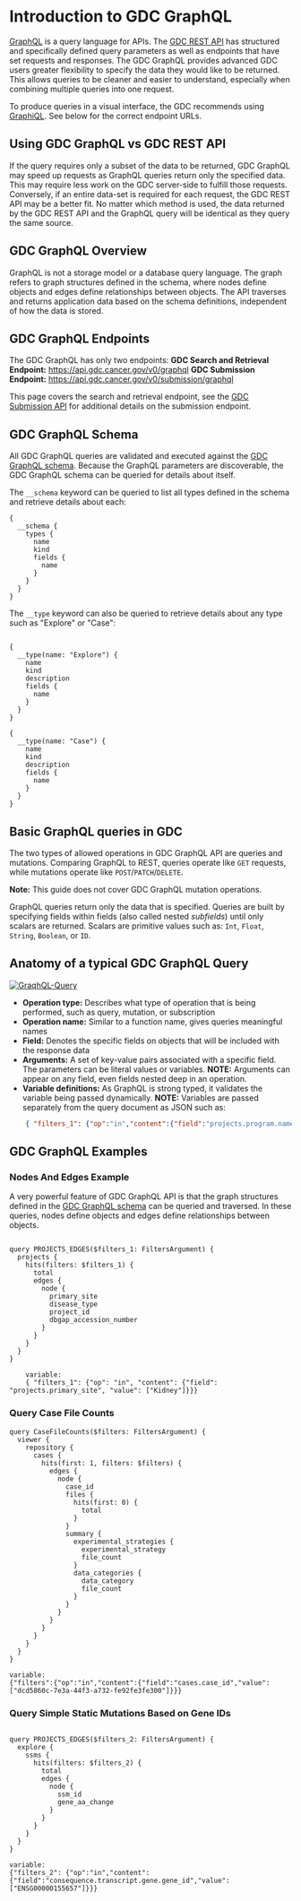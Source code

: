 # Introduction to GDC GraphQL
[GraphQL](https://graphql.org/) is a query language for APIs. The [GDC REST API](https://docs.gdc.cancer.gov/API/Users_Guide/Getting_Started/) has structured and specifically defined query parameters as well as endpoints that have set requests and responses. The GDC GraphQL provides advanced GDC users greater flexibility to specify the data they would like to be returned. This allows queries to be cleaner and easier to understand, especially when combining multiple queries into one request.

To produce queries in a visual interface, the GDC recommends using [GraphiQL](https://github.com/graphql/graphiql). See below for the correct endpoint URLs.

## Using GDC GraphQL vs GDC REST API

If the query requires only a subset of the data to be returned, GDC GraphQL may speed up requests as GraphQL queries return only the specified data. This may require less work on the GDC server-side to fulfill those requests. Conversely, if an entire data-set is required for each request, the GDC REST API may be a better fit. No matter which method is used, the data returned by the GDC REST API and the GraphQL query will be identical as they query the same source.

## GDC GraphQL Overview
GraphQL is not a storage model or a database query language. The graph refers to graph structures defined in the schema, where nodes define objects and edges define relationships between objects. The API traverses and returns application data based on the schema definitions, independent of how the data is stored.

## GDC GraphQL Endpoints

The GDC GraphQL has only two endpoints:
__GDC Search and Retrieval Endpoint:__ https://api.gdc.cancer.gov/v0/graphql
__GDC Submission Endpoint:__ https://api.gdc.cancer.gov/v0/submission/graphql

This page covers the search and retrieval endpoint, see the [GDC Submission API](Submission.md) for additional details on the submission endpoint.

## GDC GraphQL Schema
All GDC GraphQL queries are validated and executed against the [GDC GraphQL schema]( https://github.com/NCI-GDC/portal-ui/blob/92f0dfa17838746093c3c011141d08391016da91/data/schema.graphql). Because the GraphQL parameters are discoverable, the GDC GraphQL schema can be queried for details about itself.

The `__schema` keyword can be queried to list all types defined in the schema and retrieve details about each:

```Run in Explorer
{
  __schema {
    types {
      name
      kind
      fields {
        name
      }
    }
  }
}
```
The `__type` keyword can also be queried to retrieve details about any type such as "Explore" or "Case":
```Run in Explorer

{
  __type(name: "Explore") {
    name
    kind
    description
    fields {
      name
    }
  }
}
```

```Run in Explorer
{
  __type(name: "Case") {
    name
    kind
    description
    fields {
      name
    }
  }
}
```

## Basic GraphQL queries in GDC
The two types of allowed operations in GDC GraphQL API are queries and mutations. Comparing GraphQL to REST, queries operate like `GET` requests, while mutations operate like `POST`/`PATCH`/`DELETE`.

__Note:__ This guide does not cover GDC GraphQL mutation operations.

GraphQL queries return only the data that is specified. Queries are built by specifying fields within fields (also called nested *subfields*) until only scalars are returned.  Scalars are primitive values such as: `Int`, `Float`, `String`, `Boolean`, or `ID`.

## Anatomy of a typical GDC GraphQL Query

 [![GraqhQL-Query](images/graphql-query.png)](images/graphql-query.png "Click to see the full image.")

- __Operation type:__ Describes what type of operation that is being performed, such as query, mutation, or subscription
- __Operation name:__ Similar to a function name, gives queries meaningful names
- __Field:__ Denotes the specific fields on objects that will be included with the response data
- __Arguments:__ A set of key-value pairs associated with a specific field. The parameters can be literal values or variables. __NOTE:__ Arguments can appear on any field, even fields nested deep in an operation.
- __Variable definitions:__ As GraphQL is strong typed, it validates the variable being passed dynamically. __NOTE:__ Variables are passed separately from the query document as JSON such as:

```json
    { "filters_1": {"op":"in","content":{"field":"projects.program.name","value":["TARGET"]}}}
```

## GDC GraphQL Examples
### Nodes And Edges Example
A very powerful feature of GDC GraphQL API is that the graph structures defined in the [GDC GraphQL schema]( https://github.com/NCI-GDC/portal-ui/blob/92f0dfa17838746093c3c011141d08391016da91/data/schema.graphql ) can be queried and traversed. In these queries, nodes define objects and edges define relationships between objects.

```Run in Explorer

query PROJECTS_EDGES($filters_1: FiltersArgument) {
  projects {
    hits(filters: $filters_1) {
      total
      edges {
        node {
          primary_site
          disease_type
          project_id
          dbgap_accession_number
        }
      }
    }
  }
}

    variable:
    { "filters_1": {"op": "in", "content": {"field": "projects.primary_site", "value": ["Kidney"]}}}
```

### Query Case File Counts

```Run in Explorer
query CaseFileCounts($filters: FiltersArgument) {
  viewer {
    repository {
      cases {
        hits(first: 1, filters: $filters) {
          edges {
            node {
              case_id
              files {
                hits(first: 0) {
                  total
                }
              }
              summary {
                experimental_strategies {
                  experimental_strategy
                  file_count
                }
                data_categories {
                  data_category
                  file_count
                }
              }
            }
          }
        }
      }
    }
  }
}

variable:
{"filters":{"op":"in","content":{"field":"cases.case_id","value":["dcd5860c-7e3a-44f3-a732-fe92fe3fe300"]}}}
```

### Query Simple Static Mutations Based on Gene IDs

```Run in Explorer

query PROJECTS_EDGES($filters_2: FiltersArgument) {
  explore {
    ssms {
      hits(filters: $filters_2) {
        total
        edges {
          node {
            ssm_id
            gene_aa_change
          }
        }
      }
    }
  }
}

variable:
{"filters_2": {"op":"in","content":{"field":"consequence.transcript.gene.gene_id","value":["ENSG00000155657"]}}}
```
